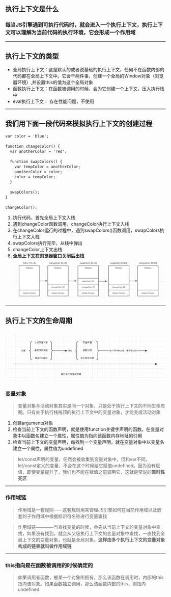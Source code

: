 <!--
 * @Descripttion: 
 * @Author: JasonPink
 * @Date: 2020-06-10 09:47:01
 * @LastEditors: JasonPink
 * @LastEditTime: 2020-06-10 14:46:53
--> 

## 执行上下文是什么
### 每当JS引擎遇到可执行代码时，就会进入一个执行上下文，执行上下文可以理解为当前代码的**执行环境**，它会形成一个作用域
---
## 执行上下文的类型
+ 全局执行上下文：这是默认的或者说基础的执行上下文，任何不在函数内部的代码都在全局上下文中。它会干两件事，创建一个全局的Window对象（浏览器环境）,并设置this的值为这个全局对象
+ 函数执行上下文：在函数被调用的时候，会为它创建一个上下文，压入执行栈中
+ eval执行上下文： 存在性能问题，不使用
---
## 我们用下面一段代码来模拟执行上下文的创建过程
```
var color = 'blue';

function changeColor() {
  var anotherColor = 'red';

  function swapColors() {
    var tempColor = anotherColor;
    anotherColor = color;
    color = tempColor;
  }

  swapColors();
}

changeColor();
```
1. 执行代码，首先全局上下文入栈
2. 遇到changeColor函数调用，changeColor执行上下文入栈
3. 在changeColor运行的过程中，遇到swapColors()函数调用，swapColors执行上下文入栈
4. swapColors执行完毕，从栈中弹出
5. changeColor上下文出栈
6. **全局上下文在浏览器窗口关闭后出栈**
![blockchain](../assets/stack.webp "执行栈")
---
## 执行上下文的生命周期
![blockchain](../assets/zq.webp "生命周期")
---
### 变量对象
> 变量对象与活动对象其实是同一个对象，只是处于执行上下文的不同生命周期。只有处于执行栈栈顶的执行上下文中的变量对象，才能变成活动对象
1. 创建arguments对象
2. 检查当前上下文的函数声明，就是使用function关键字声明的函数。在变量对象中以函数名建立一个属性，属性值为指向该函数内存地址的引用
3. 检查当前上下文的变量声明，每找到一个变量声明，就在变量对象中以变量名建立一个属性，属性值为undefined
> let/const声明的变量，任然会被收集到变量对象中，但和var不同，let/const定义的变量，不会在这个时候给它赋值undefined。因为没有赋值，即使变量提升了，我们也不能在赋值之前调用它，这就是常说的**暂时性死区**
---
### 作用域链
> 作用域是一套规则——这套规则用来管理JS引擎如何在当前作用域以及嵌套的子作用域中根据标识符名称进行变量查找

> 作用域链————当查找变量的时候，会先从当前上下文的变量对象中查找，如果没有找到，就会从父级执行上下文的变量对象中查找，一直找到全局上下文的变量对象，也就是全局对象。**这样由多个执行上下文的变量对象构成的链表就叫做作用域链**
---
### this指向是在函数被调用的时候确定的
> 如果调用者函数，被某一个对象所拥有，那么该函数在调用时，内部的this指向该对象。如果函数独立调用，那么该函数内部的this，则指向undefined